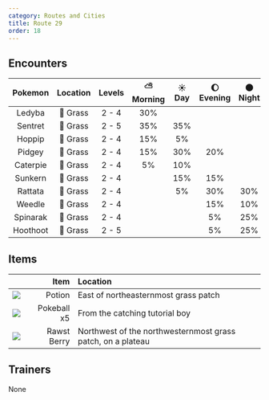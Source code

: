 ```yaml
---
category: Routes and Cities
title: Route 29
order: 18
---
```

## Encounters

| Pokemon | Location | Levels | ⛅ Morning | ☀️ Day | 🌔 Evening | 🌑 Night |
|:---:|:---:|:---:|:---:|:---:|:---:|:---:|
| Ledyba | 🌱 Grass | 2 - 4 | 30% |  |  |  |
| Sentret | 🌱 Grass | 2 - 5 | 35% | 35% |  |  |
| Hoppip | 🌱 Grass | 2 - 4 | 15% | 5% |  |  |
| Pidgey | 🌱 Grass | 2 - 4 | 15% | 30% | 20% |  |
| Caterpie | 🌱 Grass | 2 - 4 | 5% | 10% |  |  |
| Sunkern | 🌱 Grass | 2 - 4 |  | 15% | 15% |  |
| Rattata | 🌱 Grass | 2 - 4 |  | 5% | 30% | 30% |
| Weedle | 🌱 Grass | 2 - 4 |  |  | 15% | 10% |
| Spinarak | 🌱 Grass | 2 - 4 |  |  | 5% | 25% |
| Hoothoot | 🌱 Grass | 2 - 5 |  |  | 5% | 25% |

## Items

| | Item | Location |
|:---:|---:|:---|
|![](https://archives.bulbagarden.net/media/upload/e/ed/Bag_Potion_Sprite.png)| Potion | East of northeasternmost grass patch |
|![](https://archives.bulbagarden.net/media/upload/9/93/Bag_Pok%C3%A9_Ball_Sprite.png)| Pokeball x5 | From the catching tutorial boy |
|![](https://archives.bulbagarden.net/media/upload/thumb/b/bd/Bag_Rawst_Berry_SV_Sprite.png/24px-Bag_Rawst_Berry_SV_Sprite.png)| Rawst Berry | Northwest of the northwesternmost grass patch, on a plateau |

## Trainers
None
